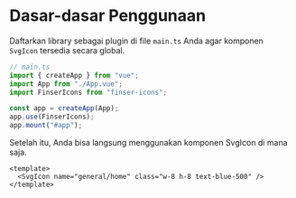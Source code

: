 # Dasar-dasar Penggunaan

Daftarkan library sebagai plugin di file `main.ts` Anda agar komponen `SvgIcon` tersedia secara global.

```typescript
// main.ts
import { createApp } from "vue";
import App from "./App.vue";
import FinserIcons from "finser-icons";

const app = createApp(App);
app.use(FinserIcons);
app.mount("#app");
```

Setelah itu, Anda bisa langsung menggunakan komponen SvgIcon di mana saja.

```
<template>
  <SvgIcon name="general/home" class="w-8 h-8 text-blue-500" />
</template>

```
